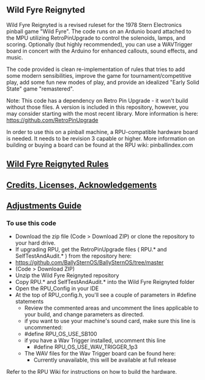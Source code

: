 ## Wild Fyre Reignyted

Wild Fyre Reignyted is a revised ruleset for the 1978 Stern Electronics pinball game "Wild Fyre". The code runs on an Ardunio board attached to the MPU utilizing RetroPinUpgrade to control the solenoids, lamps, and scoring. Optionally (but highly recommended), you can use a WAVTrigger board in concert with the Arduino for enhanced callouts, sound effects, and music.

The code provided is clean re-implementation of rules that tries to add some modern sensibilities, improve the game for tournament/competitive play, add some fun new modes of play, and provide an idealized "Early Solid State" game "remastered".

Note: This code has a dependency on Retro Pin Upgrade - it won't build without those files. A version is included in this repository, however, you may consider starting with the most recent library. More information is here:
https://github.com/RetroPinUpgrade

In order to use this on a pinball machine, a RPU-compatible hardware board is needed. It needs to be revision 3 capable or higher. More information on building or buying a board can be found at the RPU wiki: pinballindex.com


## [Wild Fyre Reignyted Rules](RULES.md)
## [Credits, Licenses, Acknowledgements](CREDITS.md)
## [Adjustments Guide](ADJUSTMENTS.md)

### To use this code
* Download the zip file (Code > Download ZIP) or clone the repository to your hard drive.  
* If upgrading RPU, get the RetroPinUpgrade files ( RPU.* and SelfTestAndAudit.* ) from the repository here:  
 * https://github.com/BallySternOS/BallySternOS/tree/master
 * (Code > Download ZIP)
* Unzip the Wild Fyre Reignyted repository
* Copy RPU.* and SelfTestAndAudit.* into the Wild Fyre Reignyted folder
* Open the RPU_Config in your IDE
* At the top of RPU_config.h, you'll see a couple of parameters in #define statements
  * Review the commented areas and uncomment the lines applicable to your build, and change parameters as directed.
  * if you want to use your machine's sound card, make sure this line is uncommented:  
   * #define RPU_OS_USE_SB100
  * if you have a Wav Trigger installed, uncomment this line 
    * #define RPU_OS_USE_WAV_TRIGGER_1p3 
  * The WAV files for the Wav Trigger board can be found here:  
    * Currently unavailable, this will be available at full release  
    
  
Refer to the RPU Wiki for instructions on how to build the hardware.  
